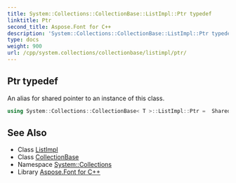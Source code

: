 ```yaml
---
title: System::Collections::CollectionBase::ListImpl::Ptr typedef
linktitle: Ptr
second_title: Aspose.Font for C++
description: 'System::Collections::CollectionBase::ListImpl::Ptr typedef. An alias for shared pointer to an instance of this class in C++.'
type: docs
weight: 900
url: /cpp/system.collections/collectionbase/listimpl/ptr/
---
```

## Ptr typedef


An alias for shared pointer to an instance of this class.

```cpp
using System::Collections::CollectionBase< T >::ListImpl::Ptr =  SharedPtr<ListImpl>
```

## See Also

* Class [ListImpl](../)
* Class [CollectionBase](../../)
* Namespace [System::Collections](../../../)
* Library [Aspose.Font for C++](../../../../)
